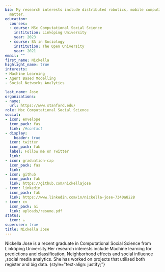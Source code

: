 ```yaml
---
bio: My research interests include distributed robotics, mobile computing and programmable
  matter.
education:
  courses:
  - course: MSc Computational Social Science
    institution: Linköping University
    year: 2023
  - course: BA in Sociology
    institution: The Open University 
    year: 2021
email: ""
first_name: Nickella
highlight_name: true
interests:
- Machine Learning
- Agent Based Modelling
- Social Networks Analytics

last_name: Jose
organizations:
- name: 
  url: https://www.stanford.edu/
role: Msc Computational Social Science
social:
- icon: envelope
  icon_pack: fas
  link: /#contact
- display:
    header: true
  icon: twitter
  icon_pack: fab
  label: Follow me on Twitter
  link: 
- icon: graduation-cap
  icon_pack: fas
  link: 
- icon: github
  icon_pack: fab
  link: https://github.com/nickellajose
- icon: linkedin
  icon_pack: fab
  link: https://www.linkedin.com/in/nickella-jose-7340a8228
- icon: cv
  icon_pack: ai
  link: uploads/resume.pdf
status:
  icon: ☕️
superuser: true
title: Nickella Jose
---
```


Nickella Jose is a recent graduate in Computational Social Science from Linköping University.Her research interests include Machine learning for predictions and classification, Neighborhood effects and social influence  ,social media analytics. She has worked on projects that utilised both register and big data.
{style="text-align: justify;"}
